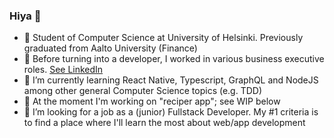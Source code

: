 ### Hiya 👋

- 🏫 Student of Computer Science at University of Helsinki. Previously graduated from Aalto University (Finance)
- 💬 Before turning into a developer, I worked in various business executive roles. [See LinkedIn](https://www.linkedin.com/in/alpopanula/)
- 🌱 I’m currently learning React Native, Typescript, GraphQL and NodeJS among other general Computer Science topics (e.g. TDD)
- 🔭 At the moment I'm working on "reciper app"; see WIP below
- 🤔 I’m looking for a job as a (junior) Fullstack Developer. My #1 criteria is to find a place where I'll learn the most about web/app development
